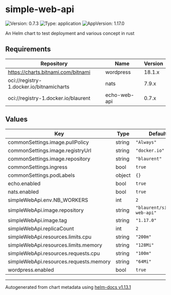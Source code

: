 # simple-web-api

![Version: 0.7.3](https://img.shields.io/badge/Version-0.7.3-informational?style=flat-square) ![Type: application](https://img.shields.io/badge/Type-application-informational?style=flat-square) ![AppVersion: 1.17.0](https://img.shields.io/badge/AppVersion-1.17.0-informational?style=flat-square)

An Helm chart to test deployment and various concept in rust

## Requirements

| Repository | Name | Version |
|------------|------|---------|
| https://charts.bitnami.com/bitnami | wordpress | 18.1.x |
| oci://registry-1.docker.io/bitnamicharts | nats | 7.9.x |
| oci://registry-1.docker.io/blaurent | echo-web-api | 0.7.x |

## Values

| Key | Type | Default | Description |
|-----|------|---------|-------------|
| commonSettings.image.pullPolicy | string | `"Always"` |  |
| commonSettings.image.registryUrl | string | `"docker.io"` |  |
| commonSettings.image.repository | string | `"blaurent"` |  |
| commonSettings.ingress | bool | `true` |  |
| commonSettings.podLabels | object | `{}` |  |
| echo.enabled | bool | `true` |  |
| nats.enabled | bool | `true` |  |
| simpleWebApi.env.NB_WORKERS | int | `2` |  |
| simpleWebApi.image.repository | string | `"blaurent/simple-web-api"` |  |
| simpleWebApi.image.tag | string | `"1.17.0"` |  |
| simpleWebApi.replicaCount | int | `2` |  |
| simpleWebApi.resources.limits.cpu | string | `"200m"` |  |
| simpleWebApi.resources.limits.memory | string | `"128Mi"` |  |
| simpleWebApi.resources.requests.cpu | string | `"100m"` |  |
| simpleWebApi.resources.requests.memory | string | `"64Mi"` |  |
| wordpress.enabled | bool | `true` |  |

----------------------------------------------
Autogenerated from chart metadata using [helm-docs v1.13.1](https://github.com/norwoodj/helm-docs/releases/v1.13.1)
